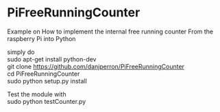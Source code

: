 # PiFreeRunningCounter

Example on How to implement the internal free running counter From the raspberry Pi into Python

simply do<br> 
sudo apt-get install python-dev<br>
git clone https://github.com/danjperron/PiFreeRunningCounter<br>
cd PiFreeRunningCounter<br>
sudo python setup.py install<br>


Test the module with <br>
sudo python testCounter.py

